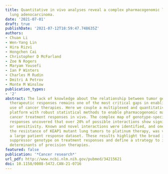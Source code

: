 ```yaml
---
title: Quantitative in vivo analyses reveal a complex pharmacogenomic landscape in
  lung adenocarcinoma.
date: '2021-07-01'
draft: true
publishDate: '2021-07-12T18:59:47.748635Z'
authors:
- Chuan Li
- Wen-Yang Lin
- Hira Rizvi
- Hongchen Cai
- Christopher D McFarland
- Zoe N Rogers
- Maryam Yousefi
- Ian P Winters
- Charles M Rudin
- Dmitri A Petrov
- Monte M Winslow
publication_types:
- '2'
abstract: The lack of knowledge about the relationship between tumor genotypes and
  therapeutic responses remains one of the most critical gaps in enabling the effective
  use of cancer therapies. Here we couple a multiplexed and quantitative experimental
  platform with robust statistical methods to enable pharmacogenomic mapping of lung
  cancer treatment responses in vivo. The complex map of genotype-specific treatment
  responses uncovered that over 20% of possible interactions show significant resistance
  or sensitivity. Known and novel interactions were identified, and one of these interactions,
  the resistance of KEAP1 mutant lung tumors to platinum therapy, was validated using
  a large patient response dataset. These results highlight the broad impact of tumor
  suppressor genotype on treatment responses and define a strategy to identify the
  determinants of precision therapies.
featured: false
publication: '*Cancer research*'
url_pdf: http://www.ncbi.nlm.nih.gov/pubmed/34215621
doi: 10.1158/0008-5472.CAN-21-0716
---
```


